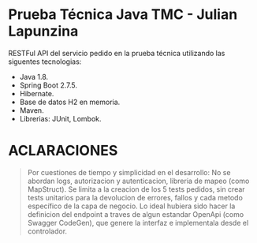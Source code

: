 # Prueba Técnica Java TMC - Julian Lapunzina

RESTFul API del servicio pedido en la prueba técnica utilizando las siguentes tecnologias:

  - Java 1.8.
  - Spring Boot 2.7.5.
  - Hibernate.
  - Base de datos H2 en memoria.
  - Maven.
  - Librerias: JUnit, Lombok.
  
# ACLARACIONES
> Por cuestiones de tiempo y simplicidad en el desarrollo:
> No se abordan logs, autorizacion y autenticacion, libreria de mapeo (como MapStruct).
> Se limita a la creacion de los 5 tests pedidos, sin crear tests unitarios para la devolucion de errores, fallos y cada metodo específico de la capa de negocio.
> Lo ideal hubiera sido hacer la definicion del endpoint a traves de algun estandar OpenApi (como Swagger CodeGen), que genere la interfaz e implementala desde el controlador.
